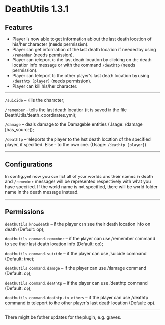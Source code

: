 # DeathUtils 1.3.1

## Features

* Player is now able to get information ablout the last death location of his/her character (needs permission).
* Player can get information of the last death location if needed by using `/remember` (needs permission).
* Player can teleport to the last death location by clicking on the death location info message or with the command `/deathtp` (needs permission).
* Player can teleport to the other player's last death location by using `/deathtp [player]` (needs permission).
* Player can kill his/her character.

---

`/suicide` – kills the character;

`/remember` – tells the last death location (it is saved in the file DeathUtils/death_coordinates.yml);

`/damage` – deals damage to the Damageble entities (Usage: /damage <target> <amount> [has_source]);
  
`/deathtp` – teleports the player to the last death location of the specified player, if specified. Else – to the own one. 
  (Usage: `/deathtp [player]`)

---

## Configurations

In config.yml now you can list all of your worlds and their names in death and `/remember` messages will be represented respectively with what you have specified. 
If the world name is not specified, there will be world folder name in the death message instead.

---

## Permissions

`deathutils.knowdeath` – if the player can see their death location info on death (Default: op);

`deathutils.command.remember` – if the player can use /remember command to see their last death location info (Default: op);

`deathutils.command.suicide` – if the player can use /suicide command (Default: true);

`deathutils.command.damage` – if the player can use /damage command (Default: op);
  
`deathutils.command.deathtp` – if the player can use /deathtp command (Default: op);
  
`deathutils.command.deathtp.to_others` – if the player can use /deathtp command to teleport to the other player's last death location (Default: op).

---

There might be futher updates for the plugin, e.g. graves.
